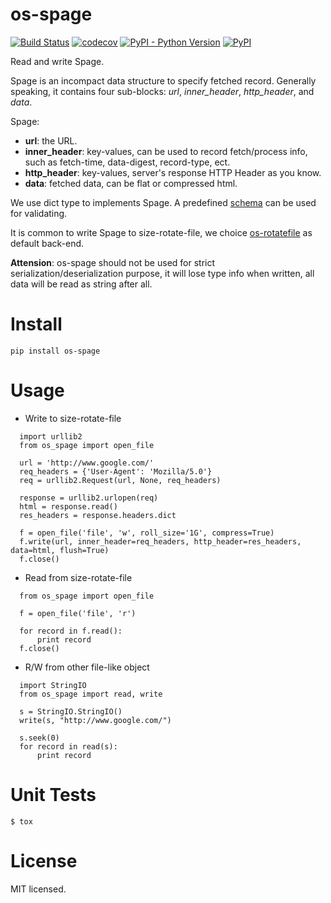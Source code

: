# os-spage
[![Build Status](https://www.travis-ci.org/cfhamlet/os-spage.svg?branch=master)](https://www.travis-ci.org/cfhamlet/os-spage)
[![codecov](https://codecov.io/gh/cfhamlet/os-spage/branch/master/graph/badge.svg)](https://codecov.io/gh/cfhamlet/os-spage)
[![PyPI - Python Version](https://img.shields.io/pypi/pyversions/os-spage.svg)](https://pypi.python.org/pypi/os-spage)
[![PyPI](https://img.shields.io/pypi/v/os-spage.svg)](https://pypi.python.org/pypi/os-spage)


Read and write Spage.

Spage is an incompact data structure to specify fetched record. Generally speaking, it contains four sub-blocks: *url*, *inner_header*, *http_header*, and *data*.

Spage:
- __url__: the URL.
- __inner_header__: key-values, can be used to record fetch/process info, such as fetch-time, data-digest, record-type,  ect.
- __http_header__: key-values, server's response HTTP Header as you know.
- __data__: fetched data, can be flat or compressed html.

We use dict type to implements Spage. A predefined [schema](https://github.com/cfhamlet/os-spage/blob/master/src/os_spage/default_schema.py) can be used for validating.

It is common to write Spage to size-rotate-file, we choice [os-rotatefile](https://github.com/cfhamlet/os-rotatefile.git) as default back-end.

__Attension__: os-spage should not be used for strict serialization/deserialization purpose, it will lose type info when written, all data will be read as string after all.
 

# Install
  `pip install os-spage`

# Usage
  * Write to size-rotate-file
  ```
    import urllib2
    from os_spage import open_file

    url = 'http://www.google.com/'
    req_headers = {'User-Agent': 'Mozilla/5.0'}
    req = urllib2.Request(url, None, req_headers)

    response = urllib2.urlopen(req)
    html = response.read()
    res_headers = response.headers.dict

    f = open_file('file', 'w', roll_size='1G', compress=True)
    f.write(url, inner_header=req_headers, http_header=res_headers, data=html, flush=True)
    f.close()
  ```
  * Read from size-rotate-file
  ```
    from os_spage import open_file

    f = open_file('file', 'r')

    for record in f.read():
        print record
    f.close()
  ```
  * R/W from other file-like object
  ```
    import StringIO
    from os_spage import read, write

    s = StringIO.StringIO()
    write(s, "http://www.google.com/")

    s.seek(0)
    for record in read(s):
        print record

  ```

# Unit Tests
  `$ tox`

# License
MIT licensed.
